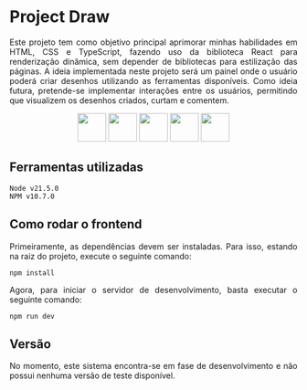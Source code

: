 <h1>Project Draw</h1>

<p align="justify">
Este projeto tem como objetivo principal aprimorar minhas habilidades em HTML, CSS e TypeScript, fazendo uso da biblioteca React para renderização dinâmica, sem depender de bibliotecas para estilização das páginas. A ideia implementada neste projeto será um painel onde o usuário poderá criar desenhos utilizando as ferramentas disponíveis. Como ideia futura, pretende-se implementar interações entre os usuários, permitindo que visualizem os desenhos criados, curtam e comentem.</p>

<div align="center"> 
    <img src="https://cdn.jsdelivr.net/gh/devicons/devicon@latest/icons/nodejs/nodejs-original-wordmark.svg" width="50px" height="50px"/>
    <img src="https://cdn.jsdelivr.net/gh/devicons/devicon@latest/icons/typescript/typescript-original.svg" width="50px" height="50px"/>
    <img src="https://cdn.jsdelivr.net/gh/devicons/devicon@latest/icons/react/react-original-wordmark.svg" width="50px" height="50px"/>
    <img src="https://cdn.jsdelivr.net/gh/devicons/devicon@latest/icons/html5/html5-original.svg" width="50px" height="50px"/>
    <img src="https://cdn.jsdelivr.net/gh/devicons/devicon@latest/icons/css3/css3-original.svg" width="50px" height="50px"/>
</div>

<h2>Ferramentas utilizadas</h2>

```
Node v21.5.0
NPM v10.7.0
```

<h2>Como rodar o frontend</h2>

<p align="justify">Primeiramente, as dependências devem ser instaladas. Para isso, estando na raiz do projeto, execute o seguinte comando:<p>

```
npm install
```

<p align="justify">Agora, para iniciar o servidor de desenvolvimento, basta executar o seguinte comando:</p>

```
npm run dev
```

<h2>Versão</h2>

<p align="justify">No momento, este sistema encontra-se em fase de desenvolvimento e não possui nenhuma versão de teste disponível.</p>